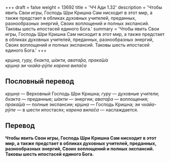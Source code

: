 +++
draft = false
weight = 13692
title = 'ЧЧ Ади 1.32'
description = 'Чтобы явить Свои игры, Господь Шри Кришна Сам нисходит в этот мир, а также предстает в обликах духовных учителей, преданных, разнообразных энергий, Своих воплощений и полных экспансий. Таковы шесть ипостасей единого Бога.'
summary = 'Чтобы явить Свои игры, Господь Шри Кришна Сам нисходит в этот мир, а также предстает в обликах духовных учителей, преданных, разнообразных энергий, Своих воплощений и полных экспансий. Таковы шесть ипостасей единого Бога.'
+++

_кр̣шн̣а, гуру, бхакта, ш́акти, авата̄ра, прака̄ш́а  
кр̣шн̣а эи чхайа-рӯпе карена вила̄са_

## Пословный перевод

_кр̣шн̣а_ — Верховный Господь Шри Кришна; _гуру_ — духовные учители; _бхакта_ — преданные; _ш́акти_ — энергии; _авата̄ра_ — воплощения; _прака̄ш́а_ — полные экспансии; _кр̣шн̣а_ — Господь Кришна; _эи_ _чхайа_\-_рӯпе_ — в шести ипостасях; _карена_ _вила̄са_ — наслаждается.

## Перевод

**Чтобы явить Свои игры, Господь Шри Кришна Сам нисходит в этот мир, а также предстает в обликах духовных учителей, преданных, разнообразных энергий, Своих воплощений и полных экспансий. Таковы шесть ипостасей единого Бога.**
